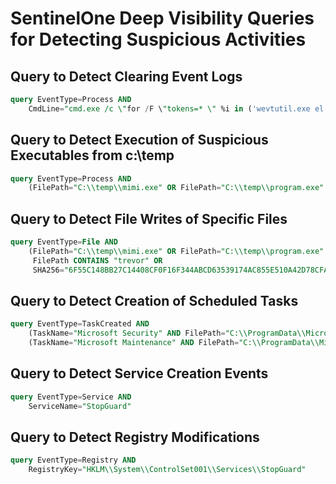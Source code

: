 
# SentinelOne Deep Visibility Queries for Detecting Suspicious Activities

## Query to Detect Clearing Event Logs

```sql
query EventType=Process AND 
    CmdLine="cmd.exe /c \"for /F \"tokens=* \" %i in ('wevtutil.exe el') DO wevtutil.exe cl %i\""
```

## Query to Detect Execution of Suspicious Executables from c:\temp

```sql
query EventType=Process AND 
    (FilePath="C:\\temp\\mimi.exe" OR FilePath="C:\\temp\\program.exe" OR FilePath="C:\\ProgramData\\Microsoft\\SystemMaintainence\\Maintainence.exe")
```

## Query to Detect File Writes of Specific Files

```sql
query EventType=File AND 
    (FilePath="C:\\temp\\mimi.exe" OR FilePath="C:\\temp\\program.exe" OR FilePath="C:\\ProgramData\\Microsoft\\SystemMaintainence\\Maintainence.exe" OR 
     FilePath CONTAINS "trevor" OR 
     SHA256="6F55C148BB27C14408CF0F16F344ABCD63539174AC855E510A42D78CFAEC451C")
```

## Query to Detect Creation of Scheduled Tasks

```sql
query EventType=TaskCreated AND 
    (TaskName="Microsoft Security" AND FilePath="C:\\ProgramData\\Microsoft\\SystemMaintainence\\Maintainence.exe") OR 
    (TaskName="Microsoft Maintenance" AND FilePath="C:\\ProgramData\\Microsoft\\SystemMaintainence\\Maintainence.exe")
```

## Query to Detect Service Creation Events

```sql
query EventType=Service AND 
    ServiceName="StopGuard"
```

## Query to Detect Registry Modifications

```sql
query EventType=Registry AND 
    RegistryKey="HKLM\\System\\ControlSet001\\Services\\StopGuard"
```



